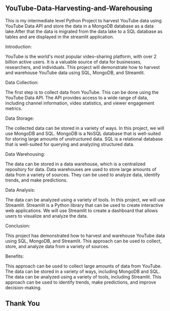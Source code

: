 ## YouTube-Data-Harvesting-and-Warehousing ##

This is my intermediate level Python Project to harvest YouTube data using YouTube Data API and store the data in a MongoDB database as a data lake.After that the data is migrated from the data lake to a SQL database as tables and are displayed in the streamlit application.

Introduction:

YouTube is the world's most popular video-sharing platform, with over 2 billion active users. It is a valuable source of data for businesses, researchers, and individuals. This project will demonstrate how to harvest and warehouse YouTube data using SQL, MongoDB, and Streamlit.

Data Collection:

The first step is to collect data from YouTube. This can be done using the YouTube Data API. The API provides access to a wide range of data, including channel information, video statistics, and viewer engagement metrics.

Data Storage:

The collected data can be stored in a variety of ways. In this project, we will use MongoDB and SQL. MongoDB is a NoSQL database that is well-suited for storing large amounts of unstructured data. SQL is a relational database that is well-suited for querying and analyzing structured data.

Data Warehousing:

The data can be stored in a data warehouse, which is a centralized repository for data. Data warehouses are used to store large amounts of data from a variety of sources. They can be used to analyze data, identify trends, and make predictions.

Data Analysis:

The data can be analyzed using a variety of tools. In this project, we will use Streamlit. Streamlit is a Python library that can be used to create interactive web applications. We will use Streamlit to create a dashboard that allows users to visualize and analyze the data.

Conclusion:

This project has demonstrated how to harvest and warehouse YouTube data using SQL, MongoDB, and Streamlit. This approach can be used to collect, store, and analyze data from a variety of sources.

Benefits:

This approach can be used to collect large amounts of data from YouTube.
The data can be stored in a variety of ways, including MongoDB and SQL.
The data can be analyzed using a variety of tools, including Streamlit.
This approach can be used to identify trends, make predictions, and improve decision-making.

## Thank You ##
